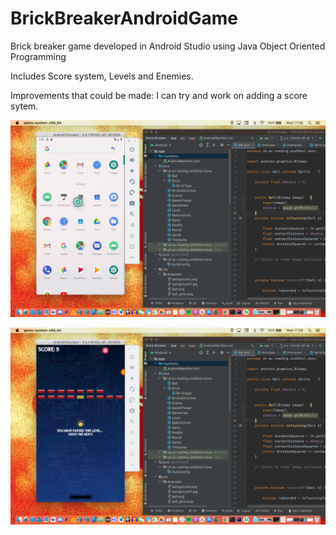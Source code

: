 # BrickBreakerAndroidGame
Brick breaker game developed in Android Studio using Java Object Oriented Programming

Includes Score system, Levels and Enemies.

Improvements that could be made:
I can try and work on adding a score sytem.

![This is an image](/screenshotfile/B121F641-6D3A-46F1-853E-00D31B4CDB8F.png)

![This is an image](/screenshotfile/D2554C72-17DD-43D0-A396-75120D0F07FC.png)
